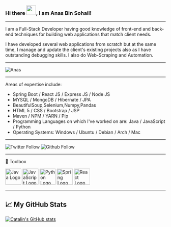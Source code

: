 ### Hi there <img src="https://raw.githubusercontent.com/MartinHeinz/MartinHeinz/master/wave.gif" width="30px">, I am Anas Bin Sohail!
---


I am a Full-Stack Developer having good knowledge of front-end and back-end techniques for building web applications that match client needs.

I have developed several web applications from scratch but at the same time, I manage and update the client's existing projects also as I have outstanding debugging skills. I also do Web-Scraping and Automation.

---

![Anas](https://i.ibb.co/rb1bgPH/anas-banner.png)

---

Areas of expertise include:
- Spring Boot / React JS / Express JS / Node JS
- MYSQL / MongoDB / Hibernate / JPA 
- BeautifulSoup,Selenium,Numpy,Pandas
- HTML 5 / CSS / Bootstrap / JSP
- Maven / NPM / YARN / Pip  
- Programming Languages on which I've worked on are: Java / JavaScript / Python
- Operating Systems: Windows / Ubuntu / Debian / Arch / Mac 

---


![Twitter Follow](https://img.shields.io/twitter/follow/anasbinsohail?style=social)
![Github Follow](https://img.shields.io/github/followers/thebinsohail?style=social)


---

🧰 Toolbox

<img src="https://cdn.worldvectorlogo.com/logos/java.svg" alt="Java Logo" width="50" height="50"/> <img src="https://cdn.worldvectorlogo.com/logos/logo-javascript.svg" alt="JavaScript Logo" width="50" height="50"/> <img src="https://cdn.worldvectorlogo.com/logos/python-5.svg" alt="Python Logo" width="50" height="50"/> <img src="https://cdn.worldvectorlogo.com/logos/spring-3.svg" alt="Spring Logo" width="50" height="50"/> <img src="https://cdn.worldvectorlogo.com/logos/react-1.svg" alt="React Logo" width="50" height="50"/> 

---

## &#x1f4c8; My GitHub Stats

[![Catalin's GitHub stats](https://github-readme-stats.vercel.app/api?username=thebinsohail&theme=radical)](https://github.com/anuraghazra/github-readme-stats)
